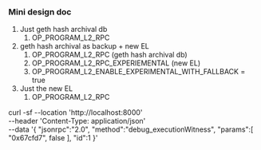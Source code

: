### Mini design doc

1. Just geth hash archival db
   1. OP_PROGRAM_L2_RPC
2. geth hash archival as backup + new EL
   1. OP_PROGRAM_L2_RPC (geth hash archival db)
   2. OP_PROGRAM_L2_RPC_EXPERIEMENTAL (new EL)
   3. OP_PROGRAM_L2_ENABLE_EXPERIMENTAL_WITH_FALLBACK = true
3. Just the new EL
   1. OP_PROGRAM_L2_RPC


curl -sf --location 'http://localhost:8000' \
--header 'Content-Type: application/json' \
--data '{
	"jsonrpc":"2.0",
	"method":"debug_executionWitness",
	"params":[
        "0x67cfd7",
        false
	],
	"id":1
}'